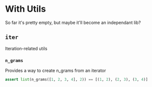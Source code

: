 With Utils
==========

So far it's pretty empty, but maybe it'll become an independant lib?

## `iter`

Iteration-related utils

### `n_grams`

Provides a way to create n_grams from an iterator

```python
assert list(n_grams([1, 2, 3, 4], 2)) == [(1, 2), (2, 3), (3, 4)]
```
